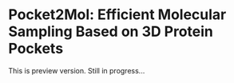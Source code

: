 # Pocket2Mol: Efficient Molecular Sampling Based on 3D Protein Pockets

This is preview version. Still in progress...
